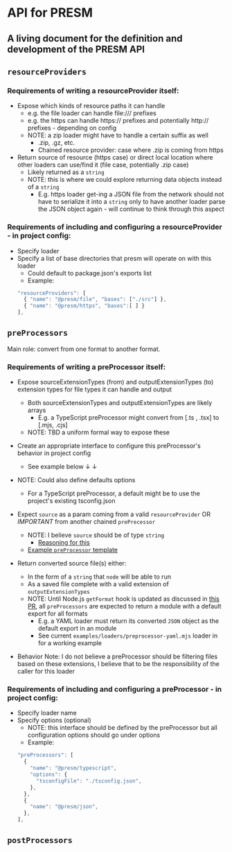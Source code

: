 # API for PRESM

## A living document for the definition and development of the PRESM API

## `resourceProviders`

### Requirements of writing a resourceProvider itself:
- Expose which kinds of resource paths it can handle
  - e.g. the file loader can handle file:/// prefixes
  - e.g. the https can handle https:// prefixes and potentially http:// prefixes - depending on config
  - NOTE: a zip loader might have to handle a certain suffix as well
    - .zip, .gz, etc.
    - Chained resource provider: case where .zip is coming from https
- Return source of resource (https case) or direct local location where other loaders can use/find it (file case, potentially .zip case)
  - Likely returned as a `string`
  - NOTE: this is where we could explore returning data objects instead of a `string`
    - E.g. https loader get-ing a JSON file from the network should not have to serialize it into a `string` only to have another loader parse the JSON object again - will continue to think through this aspect

### Requirements of including and configuring a resourceProvider - in project config:
- Specify loader
- Specify a list of base directories that presm will operate on with this loader
  - Could default to package.json's exports list
  - Example:
  ```js
  "resourceProviders": [
    { "name": "@presm/file", "bases": ["./src"] },
    { "name": "@presm/https", "bases":[ ] }
  ],
  ```

## `preProcessors`

Main role: convert from one format to another format.

### Requirements of writing a preProcessor itself:
- Expose sourceExtensionTypes (from) and outputExtensionTypes (to) extension types for file types it can handle and output
  - Both sourceExtensionTypes and outputExtensionTypes are likely arrays
    - E.g. a TypeScript preProcessor might convert from [.ts , .tsx] to [.mjs, .cjs]
  - NOTE: TBD a uniform formal way to expose these
- Create an appropriate interface to configure this preProcessor's behavior in project config
  - See example below ↓ ↓
- NOTE: Could also define defaults options
  - For a TypeScript preProcessor, a default might be to use the project's existing tsconfig.json

- Expect `source` as a param coming from a valid `resourceProvider` OR *IMPORTANT* from another chained `prePrecessor`
  - NOTE: I believe `source` should be of type `string`
    - [Reasoning for this](https://github.com/googleinterns/presm/pull/3#pullrequestreview-436898909)
  - [Example `preProcessor` template](https://github.com/googleinterns/presm/blob/api-preProcessors/api/preProcessor-template.js)

- Return converted source file(s) either:
  - In the form of a `string` that `node` will be able to run
  - As a saved file complete with a valid extension of `outputExtensionTypes`
  - NOTE: Until Node.js `getFormat` hook is updated as discussed in [this PR](https://github.com/nodejs/node/pull/34144), all `preProcessors` are expected to return a module with a default export for all formats
    - E.g. a YAML loader must return its converted `JSON` object as the default export in an module
    - See current `examples/loaders/preprocessor-yaml.mjs` loader in for a working example

- Behavior Note: I do not believe a preProcessor should be filtering files based on these extensions, I believe that to be the responsibility of the caller for this loader

### Requirements of including and configuring a preProcessor - in project config:
- Specify loader name
- Specify options (optional)
  - NOTE: this interface should be defined by the preProcessor but all configuration options should go under options
  - Example:
  ```js
  "preProcessors": [
    {
      "name": "@presm/typescript",
      "options": {
        "tsconfigFile": "./tsconfig.json",
      },
    },
    {
      "name": "@presm/json",
    },
  ],
  ```

## `postProcessors`
